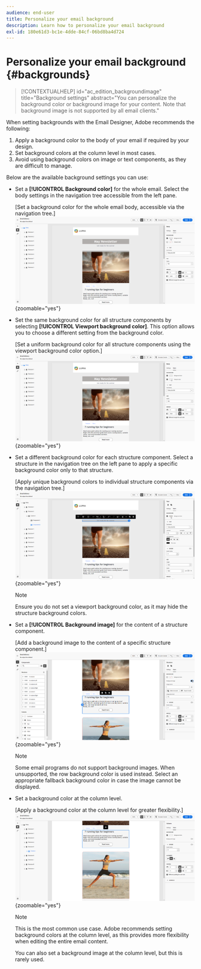```yaml
---
audience: end-user
title: Personalize your email background
description: Learn how to personalize your email background
exl-id: 180e61d3-bc1e-4dde-84cf-06bd8ba4d724
---
```

# Personalize your email background {#backgrounds}

>[!CONTEXTUALHELP]
>id="ac_edition_backgroundimage"
>title="Background settings"
>abstract="You can personalize the background color or background image for your content. Note that background image is not supported by all email clients."

When setting backgrounds with the Email Designer, Adobe recommends the following:

1. Apply a background color to the body of your email if required by your design.  
1. Set background colors at the column level in most cases.  
1. Avoid using background colors on image or text components, as they are difficult to manage.  

Below are the available background settings you can use:

* Set a **[!UICONTROL Background color]** for the whole email. Select the body settings in the navigation tree accessible from the left pane. 

  [Set a background color for the whole email body, accessible via the navigation tree.]  
  ![](assets/background_1.png){zoomable="yes"}  

* Set the same background color for all structure components by selecting **[!UICONTROL Viewport background color]**. This option allows you to choose a different setting from the background color.

  [Set a uniform background color for all structure components using the viewport background color option.]  
  ![](assets/background_2.png){zoomable="yes"}  

* Set a different background color for each structure component. Select a structure in the navigation tree on the left pane to apply a specific background color only to that structure.

  [Apply unique background colors to individual structure components via the navigation tree.]  
  ![](assets/background_3.png){zoomable="yes"}  

  >[!NOTE]
  >Ensure you do not set a viewport background color, as it may hide the structure background colors.  

* Set a **[!UICONTROL Background image]** for the content of a structure component.

  [Add a background image to the content of a specific structure component.]  
  ![](assets/background_4.png){zoomable="yes"}  

  >[!NOTE]
  >Some email programs do not support background images. When unsupported, the row background color is used instead. Select an appropriate fallback background color in case the image cannot be displayed.  

* Set a background color at the column level.

  [Apply a background color at the column level for greater flexibility.]  
  ![](assets/background_5.png){zoomable="yes"}  

  >[!NOTE]
  >This is the most common use case. Adobe recommends setting background colors at the column level, as this provides more flexibility when editing the entire email content.  

  You can also set a background image at the column level, but this is rarely used.
